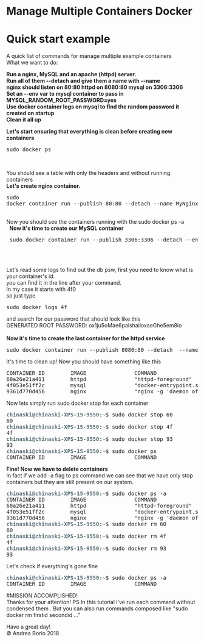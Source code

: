 # Manage Multiple Containers Docker
# Quick start example
A quick list of commands for manage multiple example containers <br/>
What we want to do:<br/>

<b>
  
 Run a nginx, MySQL and an apache (httpd) server. <br/>
 Run all of them  --detach and give them a name with --name <br/>
 nginx should listen on 80:80 httpd on 8080:80 mysql on 3306:3306 <br/>
 Set an --env var to mysql container to pass in MYSQL_RANDOM_ROOT_PASSWORD=yes <br/>
 Use docker container logs on mysql to find the random password it created on startup <br/>
 Clean it all up <br/>
</b>

 <b>Let's start ensuring that everything is clean before creating new containers </b> <br/>
   <pre>sudo docker ps
</pre><br/>
You should see a table   with only the headers and without running containers <br/>
 <b>Let's create nginx container. </b> <br/>
    <pre>sudo docker container run --publish 80:80 --detach --name MyNginx nginx 
</pre> <br/>
Now you should see the containers running with the sudo docker ps -a <br/>
  <b> Now it's time to create our MySQL container </b> <br/>
<pre> sudo docker container run --publish 3306:3306 --detach --env MYSQL_RANDOM_ROOT_PASSWORD=&quot;yes&quot; --name MyMySQL mysql
</pre> <br/>
   <br/>
Let's read some logs to find out the db psw, first you need to know what is your container's id. <br/>
 you can find it in the line after your command. <br/>
In my case it starts with 4f0 <br/>
so just type <br/>
<pre>sudo docker logs 4f
</pre> 
and search for our password that  should look like this<br/>
GENERATED ROOT PASSWORD: ox1ju5oMae6paishailoxaeGhe5em8io<br/>
<br>
<b> Now it's time to create the last container for the httpd service </b>

<pre>sudo docker container run --publish 8080:80 --detach  --name Myhttpd  httpd
</pre>


It's time to clean up!
Now you should have something like this 
<pre>CONTAINER ID        IMAGE               COMMAND                  CREATED             STATUS              PORTS                               NAMES
60a26e21a411        httpd               &quot;httpd-foreground&quot;       29 minutes ago      Up 24 seconds       0.0.0.0:8080-&gt;80/tcp                Myhttpd
4f053e51ff2c        mysql               &quot;docker-entrypoint.s…&quot;   About an hour ago   Up 16 seconds       0.0.0.0:3306-&gt;3306/tcp, 33060/tcp   MyMySQL
9361d770d456        nginx               &quot;nginx -g &apos;daemon of…&quot;   About an hour ago   Up 3 seconds        0.0.0.0:80-&gt;80/tcp                  MyNginx
</pre>

Now lets simply run sudo docker stop for each container <br /> 
<pre><font color="#586E75"><b>chinaski@chinaski-XPS-15-9550</b></font>:<font color="#839496"><b>~</b></font>$ sudo docker stop 60
60
<font color="#586E75"><b>chinaski@chinaski-XPS-15-9550</b></font>:<font color="#839496"><b>~</b></font>$ sudo docker stop 4f
4f
<font color="#586E75"><b>chinaski@chinaski-XPS-15-9550</b></font>:<font color="#839496"><b>~</b></font>$ sudo docker stop 93
93
<font color="#586E75"><b>chinaski@chinaski-XPS-15-9550</b></font>:<font color="#839496"><b>~</b></font>$ sudo docker ps
CONTAINER ID        IMAGE               COMMAND             CREATED             STATUS              PORTS               NAMES
</pre>
<b> Fine! Now we have to delete containers </b> <br/>
In fact if we add -a flag to ps command we can see that we have only stop containers but they are still present on our system.
<pre><font color="#586E75"><b>chinaski@chinaski-XPS-15-9550</b></font>:<font color="#839496"><b>~</b></font>$ sudo docker ps -a
CONTAINER ID        IMAGE               COMMAND                  CREATED             STATUS                     PORTS               NAMES
60a26e21a411        httpd               &quot;httpd-foreground&quot;       38 minutes ago      Exited (0) 5 minutes ago                       Myhttpd
4f053e51ff2c        mysql               &quot;docker-entrypoint.s…&quot;   About an hour ago   Exited (0) 5 minutes ago                       MyMySQL
9361d770d456        nginx               &quot;nginx -g &apos;daemon of…&quot;   About an hour ago   Exited (0) 5 minutes ago                       MyNginx
<font color="#586E75"><b>chinaski@chinaski-XPS-15-9550</b></font>:<font color="#839496"><b>~</b></font>$ sudo docker rm 60
60
<font color="#586E75"><b>chinaski@chinaski-XPS-15-9550</b></font>:<font color="#839496"><b>~</b></font>$ sudo docker rm 4f
4f
<font color="#586E75"><b>chinaski@chinaski-XPS-15-9550</b></font>:<font color="#839496"><b>~</b></font>$ sudo docker rm 93
93
</pre>

Let's check if everything's gone fine
<pre><font color="#586E75"><b>chinaski@chinaski-XPS-15-9550</b></font>:<font color="#839496"><b>~</b></font>$ sudo docker ps -a
CONTAINER ID        IMAGE               COMMAND             CREATED             STATUS              PORTS               NAMES
</pre>

#MISSION ACCOMPLISHED! <br/>
Thanks for your attention!
PS In this tutorial i've run each command without condensed them . But you can also run commands composed like "sudo docker rm firstid secondid ..." <br/>

Have a great day! <br/>
© Andrea Borio 2018
